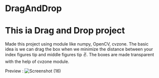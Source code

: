 # DragAndDrop 
<h1><B>This ia Drag and Drop project</b></h1>

Made this project using module like numpy, OpenCV, cvzone. The basic idea is we can drag the box when we minimize the distance between your index figures tip and middle figures tip ✌.
The boxes are made transparent with the help of cvzone module.

Preview : ![Screenshot (16)](https://user-images.githubusercontent.com/74171229/131504629-6ac91179-da52-4d11-ae44-baaa593a32f4.png)

